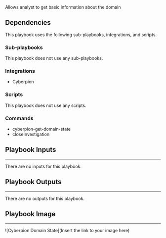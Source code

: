 Allows analyst to get basic information about the domain

## Dependencies
This playbook uses the following sub-playbooks, integrations, and scripts.

### Sub-playbooks
This playbook does not use any sub-playbooks.

### Integrations
* Cyberpion

### Scripts
This playbook does not use any scripts.

### Commands
* cyberpion-get-domain-state
* closeInvestigation

## Playbook Inputs
---
There are no inputs for this playbook.

## Playbook Outputs
---
There are no outputs for this playbook.

## Playbook Image
---
![Cyberpion Domain State](Insert the link to your image here)